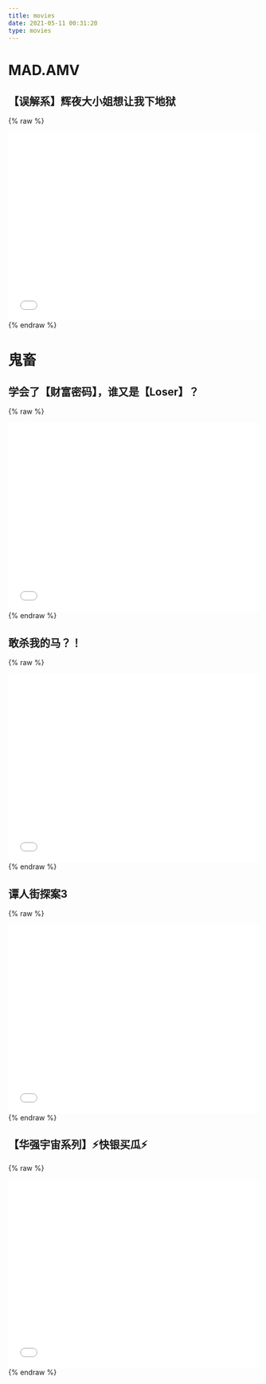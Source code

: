 ```yaml
---
title: movies
date: 2021-05-11 00:31:20
type: movies
---
```

# MAD.AMV

## 【误解系】辉夜大小姐想让我下地狱
{% raw %}
 <div style="position: relative; width: 100%; height: 0; padding-bottom: 75%;">
 <iframe src="//player.bilibili.com/player.html?aid=968174373&bvid=BV1vp4y1Q7UF&cid=192666147&page=1" scrolling="no" border="0" frameborder="no" framespacing="0" allowfullscreen="true" style="position: absolute; width: 100%; height: 100%; Left: 0; top: 0;" ></iframe></div>
 {% endraw %}

# 鬼畜
## 学会了【财富密码】，谁又是【Loser】？
{% raw %}
 <div style="position: relative; width: 100%; height: 0; padding-bottom: 75%;">
 <iframe src="//player.bilibili.com/player.html?aid=456607813&bvid=BV1C5411a7Mm&cid=223555299&page=1" scrolling="no" border="0" frameborder="no" framespacing="0" allowfullscreen="true" style="position: absolute; width: 100%; height: 100%; Left: 0; top: 0;" ></iframe></div>
 {% endraw %}

## 敢杀我的马？！
{% raw %}
 <div style="position: relative; width: 100%; height: 0; padding-bottom: 75%;">
 <iframe src="//player.bilibili.com/player.html?aid=626357031&bvid=BV1yt4y1Q7SS&cid=210738676&page=1" scrolling="no" border="0" frameborder="no" framespacing="0" allowfullscreen="true" style="position: absolute; width: 100%; height: 100%; Left: 0; top: 0;" ></iframe></div>
 {% endraw %} 

## 谭人街探案3
{% raw %}
 <div style="position: relative; width: 100%; height: 0; padding-bottom: 75%;">
 <iframe src="//player.bilibili.com/player.html?aid=929053639&bvid=BV1XK4y1D7ss&cid=295741744&page=1" scrolling="no" border="0" frameborder="no" framespacing="0" allowfullscreen="true" style="position: absolute; width: 100%; height: 100%; Left: 0; top: 0;" ></iframe></div>
 {% endraw %}  
 
 ## 【华强宇宙系列】⚡快银买瓜⚡
{% raw %}
 <div style="position: relative; width: 100%; height: 0; padding-bottom: 75%;">
 <iframe src="//player.bilibili.com/player.html?aid=762663531&bvid=BV1Q64y1a7MS&cid=399973710&page=1" scrolling="no" border="0" frameborder="no" framespacing="0" allowfullscreen="true" style="position: absolute; width: 100%; height: 100%; Left: 0; top: 0;" ></iframe></div>
 {% endraw %}  